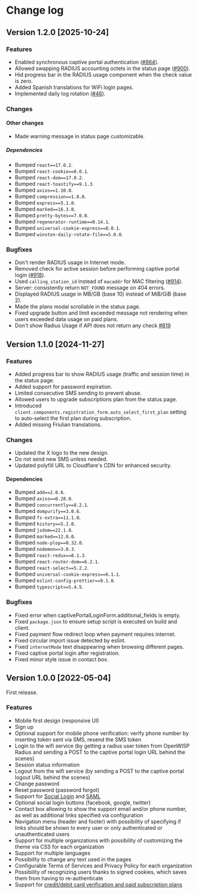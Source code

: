 # Change log

## Version 1.2.0 [2025-10-24]

### Features

- Enabled synchronous captive portal authentication
  ([#864](https://github.com/openwisp/openwisp-wifi-login-pages/issues/864)).
- Allowed swapping RADIUS accounting octets in the status page
  ([#900](https://github.com/openwisp/openwisp-wifi-login-pages/issues/900)).
- Hid progress bar in the RADIUS usage component when the check value is zero.
- Added Spanish translations for WiFi login pages.
- Implemented daily log rotation
  ([#46](https://github.com/openwisp/openwisp-wifi-login-pages/issues/46)).

### Changes

#### Other changes

- Made warning message in status page customizable.

##### Dependencies

- Bumped `react==17.0.2`.
- Bumped `react-cookie==8.0.1`.
- Bumped `react-dom==17.0.2`.
- Bumped `react-toastify==9.1.3`.
- Bumped `axios==1.10.0`.
- Bumped `compression==1.8.0`.
- Bumped `express==5.1.0`.
- Bumped `marked==16.3.0`.
- Bumped `pretty-bytes==7.0.0`.
- Bumped `regenerator-runtime==0.14.1`.
- Bumped `universal-cookie-express==8.0.1`.
- Bumped `winston-daily-rotate-file==5.0.0`.

### Bugfixes

- Don't render RADIUS usage in Internet mode.
- Removed check for active session before performing captive portal login
  ([#918](https://github.com/openwisp/openwisp-wifi-login-pages/issues/918)).
- Used `calling_station_id` instead of `macaddr` for MAC filtering
  ([#914](https://github.com/openwisp/openwisp-wifi-login-pages/issues/914)).
- Server: consistently return `NOT_FOUND` message on 404 errors.
- Displayed RADIUS usage in MB/GB (base 10) instead of MiB/GiB (base 2).
- Made the plans modal scrollable in the status page.
- Fixed upgrade button and limit exceeded message not rendering
  when users exceeded data usage on paid plans.
- Don't show Radius Usage if API does not return any check [#819](https://github.com/openwisp/openwisp-wifi-login-pages/issues/819)

## Version 1.1.0 [2024-11-27]

### Features

- Added progress bar to show RADIUS usage (traffic and session time) in
  the status page.
- Added support for password expiration.
- Limited consecutive SMS sending to prevent abuse.
- Allowed users to upgrade subscriptions plan from the status page.
- Introduced `client.components.registration_form.auto_select_first_plan`
  setting to auto-select the first plan during subscription.
- Added missing Friulian translations.

### Changes

- Updated the X logo to the new design.
- Do not send new SMS unless needed.
- Updated polyfill URL to Cloudflare\'s CDN for enhanced security.

#### Dependencies

- Bumped `add==2.0.6`.
- Bumped `axios==0.28.0`.
- Bumped `concurrently==8.2.1`.
- Bumped `dompurify==3.0.6`.
- Bumped `fs-extra==11.1.0`.
- Bumped `history==5.2.0`.
- Bumped `jsdom==22.1.0`.
- Bumped `marked==12.0.0`.
- Bumped `node-plop==0.32.0`.
- Bumped `nodemon==3.0.3`.
- Bumped `react-redux==8.1.3`.
- Bumped `react-router-dom==6.2.1`.
- Bumped `react-select==5.2.2`.
- Bumped `universal-cookie-express==6.1.1`.
- Bumped `eslint-config-prettier==9.1.0`.
- Bumped `typescript==5.4.5`.

### Bugfixes

- Fixed error when captivePortalLoginForm.additional_fields is empty.
- Fixed `package.json` to ensure setup script is executed on build and client.
- Fixed payment flow redirect loop when payment requires internet.
- Fixed circular import issue detected by eslint.
- Fixed `internetMode` text disappearing when browsing different pages.
- Fixed captive portal login after registration.
- Fixed minor style issue in contact box.

## Version 1.0.0 [2022-05-04]

First release.

### Features

- Mobile first design (responsive UI)
- Sign up
- Optional support for mobile phone verification:
  verify phone number by inserting token sent via SMS, resend the SMS token
- Login to the wifi service (by getting a radius user token from OpenWISP Radius and
  sending a POST to the captive portal login URL behind the scenes)
- Session status information
- Logout from the wifi service (by sending a POST to the captive portal logout URL behind the scenes)
- Change password
- Reset password (password forgot)
- Support for [Social Login](#configuring-social-login) and
  [SAML](#configuring-saml-login--logout)
- Optional social login buttons (facebook, google, twitter)
- Contact box allowing to show the support email and/or phone number, as well as
  additional links specified via configuration
- Navigation menu (header and footer) with possibility of specifying if links should be shown to every user or only
  authenticated or unauthenticated users
- Support for multiple organizations with possibility of customizing the theme via CSS
  for each organization
- Support for multiple languages
- Possibility to change any text used in the pages
- Configurable Terms of Services and Privacy Policy for each organization
- Possibility of recognizing users thanks to signed cookies, which saves them
  from having to re-authenticate
- Support for [credit/debit card verification and paid subscription plans](#signup-with-payment-flow)
